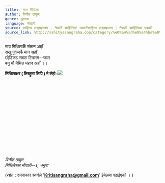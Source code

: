 ```yaml
---
title:  माय मिथिला
author: विनीत ठाकुर
genre: मुक्तक
language: मैथिली
source: साहित्य सङ्ग्रहालय - नेपाली साहित्यिक भकारीसाहित्य सङ्ग्रहालय | नेपाली साहित्यिक भकारी
source_link: http://sahityasangraha.com/category/%e0%a4%ad%e0%a4%be%e0%a4%b7%e0%a4%be-%e0%a4%ad%e0%a4%be%e0%a4%b7%e0%a5%80-%e0%a4%b8%e0%a4%be%e0%a4%b9%e0%a4%bf%e0%a4%a4%e0%a5%8d%e0%a4%af/%e0%a4%ae%e0%a5%88%e0%a4%a5%e0%a4%bf%e0%a4%b2%e0%a5%80-%e0%a4%b0%e0%a4%9a%e0%a4%a8%e0%a4%be/
---
```


माय मिथिलाकेँ संतान अहाँ  
राखु पूर्वजकेँ मान अहाँ  
छोडि़कऽ सबटा टिकरम--जाल  
बनु यौ मैथिल महान अहाँ ।।

**मिथिलाक्षर ( तिरहुता लिपि ) मे सेहो :**![](https://i1.wp.com/sahityasangraha.com/wp-content/uploads/2017/05/Binit-Thakur-Mithila-Bihari-Gaunpalika.jpg?resize=447%2C319)

 

 

 

 

 

 

 

 

*विनीत ठाकुर*  
*मिथिलेश्वर मौवाही--६, धनुषा*

(स्रोत : रचनाकार स्वयंले '**Kritisangraha@gmail.com**' ईमेलमा पठाईएको । )
